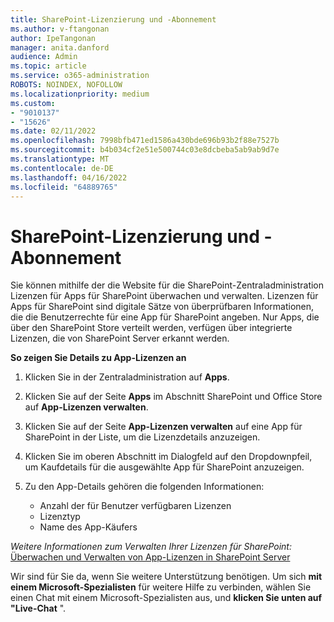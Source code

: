 ```yaml
---
title: SharePoint-Lizenzierung und -Abonnement
ms.author: v-ftangonan
author: IpeTangonan
manager: anita.danford
audience: Admin
ms.topic: article
ms.service: o365-administration
ROBOTS: NOINDEX, NOFOLLOW
ms.localizationpriority: medium
ms.custom:
- "9010137"
- "15626"
ms.date: 02/11/2022
ms.openlocfilehash: 7998bfb471ed1586a430bde696b93b2f88e7527b
ms.sourcegitcommit: b4b034cf2e51e500744c03e8dcbeba5ab9ab9d7e
ms.translationtype: MT
ms.contentlocale: de-DE
ms.lasthandoff: 04/16/2022
ms.locfileid: "64889765"
---
```

# <a name="sharepoint-licensing-and-subscription"></a>SharePoint-Lizenzierung und -Abonnement

Sie können mithilfe der die Website für die SharePoint-Zentraladministration Lizenzen für Apps für SharePoint überwachen und verwalten. Lizenzen für Apps für SharePoint sind digitale Sätze von überprüfbaren Informationen, die die Benutzerrechte für eine App für SharePoint angeben. Nur Apps, die über den SharePoint Store verteilt werden, verfügen über integrierte Lizenzen, die von SharePoint Server erkannt werden.

**So zeigen Sie Details zu App-Lizenzen an**

1. Klicken Sie in der Zentraladministration auf **Apps**.
2. Klicken Sie auf der Seite **Apps** im Abschnitt SharePoint und Office Store auf **App-Lizenzen verwalten**.
3. Klicken Sie auf der Seite **App-Lizenzen verwalten** auf eine App für SharePoint in der Liste, um die Lizenzdetails anzuzeigen.
4. Klicken Sie im oberen Abschnitt im Dialogfeld auf den Dropdownpfeil, um Kaufdetails für die ausgewählte App für SharePoint anzuzeigen. 
5. Zu den App-Details gehören die folgenden Informationen:

   - Anzahl der für Benutzer verfügbaren Lizenzen
   - Lizenztyp
   - Name des App-Käufers

*Weitere Informationen zum Verwalten Ihrer Lizenzen für SharePoint:*
[Überwachen und Verwalten von App-Lizenzen in SharePoint Server](https://docs.microsoft.com/sharepoint/administration/monitor-and-manage-app-licenses)

Wir sind für Sie da, wenn Sie weitere Unterstützung benötigen. Um sich **mit einem Microsoft-Spezialisten** für weitere Hilfe zu verbinden, wählen Sie einen Chat mit einem Microsoft-Spezialisten aus, und **klicken Sie unten auf "Live-Chat** ".
